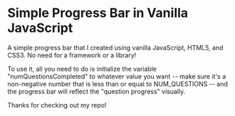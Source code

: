 # Simple Progress Bar in Vanilla JavaScript

A simple progress bar that I created using vanilla JavaScript, HTML5, and CSS3. No need for a framework or a library!

To use it, all you need to do is initialize the variable "numQuestionsCompleted" to whatever value you want -- make sure it's a non-negative number that is less than or equal to NUM_QUESTIONS -- and the progress bar will reflect the "question progress" visually.

Thanks for checking out my repo!
